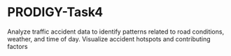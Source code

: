 # PRODIGY-Task4

Analyze traffic accident data to identify patterns related to road conditions, weather, and time of day. Visualize accident hotspots and contributing factors
